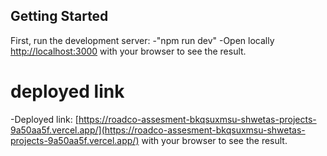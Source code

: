 
## Getting Started

First, run the development server:
-"npm run dev"
-Open locally [http://localhost:3000](http://localhost:3000) with your browser to see the result.

# deployed link
-Deployed link:  [https://roadco-assesment-bkqsuxmsu-shwetas-projects-9a50aa5f.vercel.app/](https://roadco-assesment-bkqsuxmsu-shwetas-projects-9a50aa5f.vercel.app/) with your browser to see the result.

